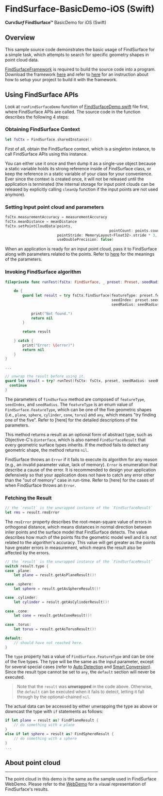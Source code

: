 # FindSurface-BasicDemo-iOS (Swift)
**Curv*Surf* FindSurface™** BasicDemo for iOS (Swift)

## Overview
This sample source code demonstrates the basic usage of FindSurface for a simple task, which attempts to search for specific geometry shapes in point cloud data. 

[FindSurfaceFramework](https://github.com/CurvSurf/FindSurface-iOS) is required to build the source code into a program. Download the framework [here](https://github.com/CurvSurf/FindSurface-iOS/releases) and refer to [here](https://github.com/CurvSurf/FindSurface-iOS/blob/master/How-to-import-FindSurface-Framework-to-your-project.md) for an instruction about how to setup your project to build it with the framework.



## Using FindSurface APIs

Look at  `runFindSurfaceDemo` function of [FindSurfaceDemo.swift](src/FindSurfaceDemo.swift) file first, where FindSurface APIs are called. The source code in the function describes the following 4 steps:

### Obtaining FindSurface Context
````swift
let fsCtx = FindSurface.sharedInstance()
````
First of all, obtain the FindSurface context, which is a singleton instance, to call FindSurface APIs using this instance.

You can either use it once and then dump it as a single-use object because a static variable holds its strong reference inside of FindSurface class, or keep the reference in a static variable of your class for your convenience. Ever since the context is created once, it will not be released until the application is terminated (the internal storage for input point clouds can be released by explicitly calling `cleanUp` function if the input points are not used anymore).

### Setting Input point cloud and parameters
````swift
fsCtx.measurementAccuracy = measurementAccuracy
fsCtx.meanDistance = meanDistance
fsCtx.setPointCloudData(points,
												pointCount: points.count / 3,
                        pointStride: MemoryLayout<Float32>.stride * 3,
                        useDoublePrecision: false)
````
When an application is ready for an input point cloud, pass it to FindSurface along with parameters related to the points. Refer to [here](TBD) for the meanings of the parameters.

### Invoking FindSurface algorithm
````swift
fileprivate func runTest(fsCtx: FindSurface, _ preset: Preset, seedRadius: Float) throws -> FindSurfaceResult? {
    
    do {
        guard let result = try fsCtx.findSurface(featureType: preset.featureType,
                                                 seedIndex: preset.seedIndex,
                                                 seedRadius: seedRadius) else {
            
            print("Not found.")
            return nil
        }
        
        return result
        
    } catch {
        print("Error: \(error)")
        return nil
    }
}

... 

// unwrap the result before using it.
guard let result = try? runTest(fsCtx: fsCtx, preset, seedRadius: seedRadius) else {
  continue
}
````

The parameters of  `findSurface` method are composed of `featureType`, `seedIndex`, and `seedRadius`. The `featureType` is an enum value of `FindSurface.FeatureType`, which can be one of the five geometric shapes (i.e., `plane`, `sphere`, `cylinder`, `cone`, `torus`) and `any`, which means "try finding one of the five". Refer to [here] for the detailed descriptions of the parameters.

This method returns a result as an optional form of abstract type, such as Objective-C's `@interface`, which is also named `FindSurfaceResult` that every geometric surface types inherits. If the method fails to detect any geometric shape, the method returns `nil`.

FindSurface throws an `Error` if it fails to execute its algorithm for any reason (e.g., an invalid parameter value, lack of memory). `Error` is enumeration that describe a cause of the error. It is recommended to design your application defensively so that your application does not have to catch any error other than the "out of memory" case in run-time. Refer to [here] for the cases of when FindSurface throws an `Error`.

### Fetching the Result

````swift
// the `result` is the unwrapped instance of the `FindSurfaceResult`
let rms = result.rmsError
````

The `rmsError` property describes the root-mean-square value of errors in orthogonal distance, which means distances in normal direction between inlier points and the surface model that FindSurface detects. The value describes how much of the points fits the geometric model well and it is not related to the algorithm's accuracy. This value will get greater as the points have greater errors in measurement, which means the result also be affected by the errors.

````swift
// the `result` is the unwrapped instance of the `FindSurfaceResult`
switch result.type {
case .plane:
    let plane = result.getAsPlaneResult()!
        
case .sphere:
    let sphere = result.getAsSphereResult()!

case .cylinder:
    let cylinder = result.getAsCylinderResult()!
        
case .cone:
    let cone = result.getAsConeResult()!
        
case .torus:
    let torus = result.getAsTorusResult()!
        
default:
  	// should have not reached here. 
}    
````

The `type` property has a value of `FindSurface.FeatureType` and can be one of the five types. The type will be the same as the input parameter, except for several special cases (refer to [Auto Detection](TBD) and [Smart Conversion](TBD)). Since the result type cannot be set to `any`, the `default` section will never be executed. 

> Note that the `result` was **unwrapped** in the code above. Otherwise, the `default` can be executed when it fails to detect, letting it fall through by the optional-chained  `nil`. 

The actual data can be accessed by either unwrapping the type as above or downcast the type with `if` statements as follows:

````swift
if let plane = result as? FindPlaneResult {
  	// do something with a plane
} 
else if let sphere = result as? FindSphereResult {
   	// do something with a sphere
}
...
````



## About point cloud

--------------------

The point cloud in this demo is the same as the sample used in FindSurface WebDemo. Please refer to the [WebDemo](https://developers.curvsurf.com/WebDemo/) for a visual representation of FindSurface's results. 

